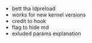 * bett tha ldpreload
 * works for new kernel versions
 * credit to hook
* flag to hide md
* exluded params explanation
